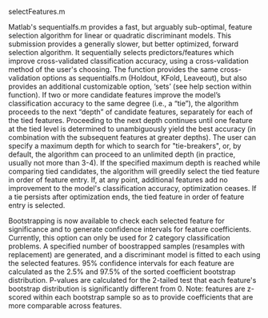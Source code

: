 selectFeatures.m

Matlab's sequentialfs.m provides a fast, but arguably sub-optimal, feature selection algorithm for linear or quadratic discriminant models. This submission provides a generally slower, but better optimized, forward selection algorithm. It sequentially selects predictors/features which improve cross-validated classification accuracy, using a cross-validation method of the user's choosing. The function provides the same cross-validation options as sequentialfs.m (Holdout, KFold, Leaveout), but also provides an additional customizable option, ‘sets’ (see help section within function). If two or more candidate features improve the model’s classification accuracy to the same degree (i.e., a “tie”), the algorithm proceeds to the next “depth” of candidate features, separately for each of the tied features. Proceeding to the next depth continues until one feature at the tied level is determined to unambiguously yield the best accuracy (in combination with the subsequent features at greater depths). The user can specify a maximum depth for which to search for "tie-breakers", or, by default, the algorithm can proceed to an unlimited depth (in practice, usually not more than 3-4). If the specified maximum depth is reached while comparing tied candidates, the algorithm will greedily select the tied feature in order of feature entry. If, at any point, additional features add no improvement to the model's classification accuracy, optimization ceases. If a tie persists after optimization ends, the tied feature in order of feature entry is selected. 

Bootstrapping is now available to check each selected feature for significance and to generate confidence intervals for feature coefficients. Currently, this option can only be used for 2 category classification problems. A specified number of boostrapped samples (resamples with replacement) are generated, and a discriminant model is fitted to each using the selected features. 95% confidence intervals for each feature are calculated as the 2.5% and 97.5% of the sorted coefficient bootstrap distribution. P-values are calculated for the 2-tailed test that each feature's bootstrap distribution is significantly different from 0. Note: features are z-scored within each bootstrap sample so as to provide coefficients that are more comparable across features.
